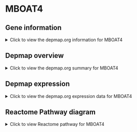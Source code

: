 <h1>MBOAT4</h1>

<h2>Gene information</h2>
<details>
  <summary>Click to view the depmap.org information for MBOAT4</summary>
  <iframe src="https://depmap.org/portal/gene/MBOAT4?tab=about" style="border:none;width:100%;height:800px"></iframe>
</details>

<h2>Depmap overview</h2>
<details>
  <summary>Click to view the depmap.org summary for MBOAT4</summary>
  <iframe src="https://depmap.org/portal/gene/MBOAT4?tab=overview" style="border:none;width:100%;height:800px"></iframe>
</details>

<h2>Depmap expression</h2>
<details>
  <summary>Click to view the depmap.org expression data for MBOAT4</summary>
  <iframe src="https://depmap.org/portal/gene/MBOAT4?tab=characterization" style="border:none;width:100%;height:800px"></iframe>
</details>



<h2>Reactome Pathway diagram</h2>
<details>
  <summary>Click to view Reactome pathway for MBOAT4</summary>
  <p>Synthesis, secretion, and deacylation of Ghrelin</p>
  <iframe src="https://reactome.org/PathwayBrowser/#/R-HSA-422085" style="border:none;width:100%;height:800px"></iframe>
</details>



